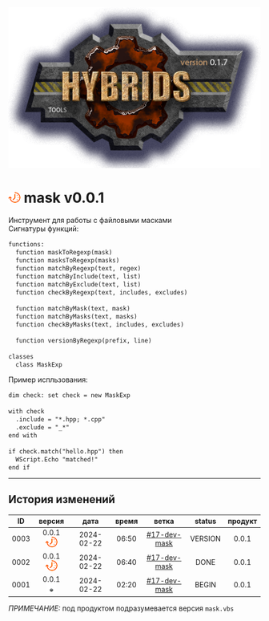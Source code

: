 [![logo](../logo.png)](../docs.md "documentation") 

[M]: ../docs.md        "родитель"
[P]: ../icons/progress.png  "в процессе..."
[S]: ../icons/success.png   "ошибок не обнаружено"
[E]: ../icons/empty.png     "нет данных"

[![P]][M] mask v0.0.1
=====================
Инструмент для работы с файловыми масками  
Сигнатуры функций:  

```vbs
functions:
  function maskToRegexp(mask)
  function masksToRegexp(masks)
  function matchByRegexp(text, regex)
  function matchByInclude(text, list)
  function matchByExclude(text, list)
  function checkByRegexp(text, includes, excludes)

  function matchByMask(text, mask)
  function matchByMasks(text, masks)
  function checkByMasks(text, includes, excludes)

  function versionByRegexp(prefix, line)

classes
  class MaskExp
```

Пример испльзования:  

```vbs
dim check: set check = new MaskExp

with check
  .include = "*.hpp; *.cpp"
  .exclude = "_*"
end with

if check.match("hello.hpp") then
  WScript.Echo "matched!"
end if
```

--------------------------------------------------------------------------------

История изменений 
-----------------

| **ID** |      версия     |    дата    | время |      ветка     | status  | продукт |  
|:------:|:---------------:|:----------:|:-----:|:--------------:|:-------:|:-------:|  
|  0003  | 0.0.1 [![P]][M] | 2024-02-22 | 06:50 | [#17-dev-mask] | VERSION |  0.0.1  |  
|  0002  | 0.0.1 [![P]][M] | 2024-02-22 | 06:40 | [#17-dev-mask] |  DONE   |  0.0.1  |  
|  0001  | 0.0.1 [![E]][M] | 2024-02-22 | 02:20 | [#17-dev-mask] |  BEGIN  |  0.0.1  |  

*ПРИМЕЧАНИЕ:* под продуктом подразумевается версия `mask.vbs`  

[#17-dev-mask]: ../history.md#-v016-dev
